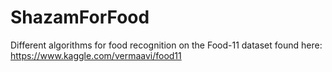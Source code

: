 # ShazamForFood
Different algorithms for food recognition on the Food-11 dataset found here: https://www.kaggle.com/vermaavi/food11
